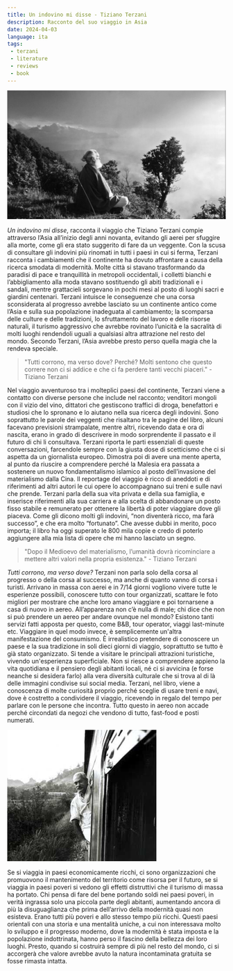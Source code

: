 ```yaml
---
title: Un indovino mi disse - Tiziano Terzani
description: Racconto del suo viaggio in Asia
date: 2024-04-03
language: ita
tags:
 - terzani
 - literature
 - reviews
 - book
---
```


![terzani](/assets/img/terzani3.webp "Tiziano Terzani")

_Un indovino mi disse_, racconta il viaggio che Tiziano Terzani compie attraverso l’Asia all’inizio degli anni novanta, evitando gli aerei per sfuggire alla morte, come gli era stato suggerito di fare da un veggente. Con la scusa di consultare gli indovini più rinomati in tutti i paesi in cui si ferma, Terzani racconta i cambiamenti che il continente ha dovuto affrontare a causa della ricerca smodata di modernità. Molte città si stavano trasformando da paradisi di pace e tranquillità in metropoli occidentali, i colletti bianchi e l’abbigliamento alla moda stavano sostituendo gli abiti tradizionali e i sandali, mentre grattacieli sorgevano in pochi mesi al posto di luoghi sacri e giardini centenari. Terzani intuisce le conseguenze che una corsa sconsiderata al progresso avrebbe lasciato su un continente antico come l’Asia e sulla sua popolazione inadeguata al cambiamento; la scomparsa delle culture e delle tradizioni, lo sfruttamento del lavoro e delle risorse naturali, il turismo aggressivo che avrebbe rovinato l’unicità e la sacralità di molti luoghi rendendoli uguali a qualsiasi altra attrazione nel resto del mondo. Secondo Terzani, l’Asia avrebbe presto perso quella magia che la rendeva speciale.
> "Tutti corrono, ma verso dove? Perché? Molti sentono che questo correre non ci si addice e che ci fa perdere tanti vecchi piaceri." - Tiziano Terzani

Nel viaggio avventuroso tra i molteplici paesi del continente, Terzani viene a contatto con diverse persone che include nel racconto; venditori mongoli con il vizio del vino, dittatori che gestiscono traffici di droga, benefattori e studiosi che lo spronano e lo aiutano nella sua ricerca degli indovini. Sono soprattutto le parole dei veggenti che risaltano tra le pagine del libro, alcuni facevano previsioni strampalate, mentre altri, ricevendo data e ora di nascita, erano in grado di descrivere in modo sorprendente il passato e il futuro di chi li consultava. Terzani riporta le parti essenziali di queste conversazioni, farcendole sempre con la giusta dose di scetticismo che ci si aspetta da un giornalista europeo. Dimostra poi di avere una mente aperta, al punto da riuscire a comprendere perché la Malesia era passata a sostenere un nuovo fondamentalismo islamico al posto dell’invasione del materialismo dalla Cina. Il reportage del viaggio è ricco di aneddoti e di riferimenti ad altri autori le cui opere lo accompagnano sui treni e sulle navi che prende. Terzani parla della sua vita privata e della sua famiglia, e inserisce riferimenti alla sua carriera e alla scelta di abbandonare un posto fisso stabile e remunerato per ottenere la libertà di poter viaggiare dove gli piaceva. Come gli dicono molti gli indovini, “non diventerà ricco, ma farà successo”, e che era molto “fortunato”. Che avesse dubbi in merito, poco importa; il libro ha oggi superato le 800 mila copie e credo di poterlo aggiungere alla mia lista di opere che mi hanno lasciato un segno.
> "Dopo il Medioevo del materialismo, l’umanità dovrà ricominciare a mettere altri valori nella propria esistenza." - Tiziano Terzani

*Tutti corrono, ma verso dove?* Terzani non parla solo della corsa al progresso o della corsa al successo, ma anche di quanto vanno di corsa i turisti. Arrivano in massa con aerei e in 7/14 giorni vogliono vivere tutte le esperienze possibili, conoscere tutto con tour organizzati, scattare le foto migliori per mostrare che anche loro amano viaggiare e poi tornarsene a casa di nuovo in aereo. All’apparenza non c’è nulla di male; chi dice che non si può prendere un aereo per andare ovunque nel mondo? Esistono tanti servizi fatti apposta per questo, come B&B, tour operator, viaggi last-minute etc. Viaggiare in quel modo invece, è semplicemente un'altra manifestazione del consumismo. È irrealistico pretendere di conoscere un paese e la sua tradizione in soli dieci giorni di viaggio, soprattutto se tutto è già stato organizzato. Si tende a visitare le principali attrazioni turistiche, vivendo un'esperienza superficiale. Non si riesce a comprendere appieno la vita quotidiana e il pensiero degli abitanti locali, né ci si avvicina (e forse neanche si desidera farlo) alla vera diversità culturale che si trova al di là delle immagini condivise sui social media. Terzani, nel libro, viene a conoscenza di molte curiosità proprio perché sceglie di usare treni e navi, dove è costretto a condividere il viaggio, ricevendo in regalo del tempo per parlare con le persone che incontra. Tutto questo in aereo non accade perché circondati da negozi che vendono di tutto, fast-food e posti numerati. 

![terzani](/assets/img/terzani.jpg "Tiziano Terzani in viaggio")

Se si viaggia in paesi economicamente ricchi, ci sono organizzazioni che promuovono il mantenimento del territorio come risorsa per il futuro, se si viaggia in paesi poveri si vedono gli effetti distruttivi che il turismo di massa ha portato. Chi pensa di fare del bene portando soldi nei paesi poveri, in verità ingrassa solo una piccola parte degli abitanti, aumentando ancora di più la disuguaglianza che prima dell’arrivo della modernità quasi non esisteva. Erano tutti più poveri e allo stesso tempo più ricchi. Questi paesi orientali con una storia e una mentalità uniche, a cui non interessava molto lo sviluppo e il progresso moderno, dove la modernità è stata imposta e la popolazione indottrinata, hanno perso il fascino della bellezza dei loro luoghi. Presto, quando si costruirà sempre di più nel resto del mondo, ci si accorgerà che valore avrebbe avuto la natura incontaminata gratuita se fosse rimasta intatta.